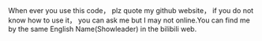 When ever you use this code， plz quote my github website， if you do not know how to use it， you can ask me but I may not online.You can find me by the same English Name(Showleader) in the bilibili web.
